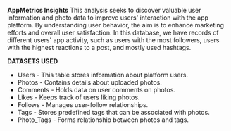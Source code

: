 **AppMetrics Insights**
This analysis seeks to discover valuable user information and photo data to improve users' interaction with the app platform. By understanding user behavior, the aim is to enhance marketing efforts and overall user satisfaction.
In this database, we have records of different users' app activity, such as users with the most followers, users with the highest reactions to a post, and mostly used hashtags.

**DATASETS USED**
* Users - This table stores information about platform users.
* Photos - Contains details about uploaded photos.
* Comments - Holds data on user comments on photos.
* Likes - Keeps track of users liking photos.
* Follows - Manages user-follow relationships.
* Tags - Stores predefined tags that can be associated with photos.
* Photo_Tags - Forms relationship between photos and tags.
